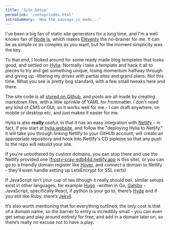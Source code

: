 ```yaml
---
title: 'Site Setup'
permalink: '/setup/index.html'
introSummary: 'How the sausage is made...'
---
```

I've been a big fan of static site generators for a long time, and I'm a well known fan of [Node js](https://nodejs.org/en/), which makes [Eleventy](https://www.11ty.dev) the no-brainer for me. It can be as simple or as complex as you want, but for the moment simplicity was the key.

To that end, I looked around for some ready made blog templates that looks good, and settled on [Hylia](https://hylia.website). Normally I take a template and hack it all to pieces to try and get something unique, losing momentum halfway through and giving up -littering my drives with partial sites and grand plans. Not this time. What you see is pretty bog standard, with a few small tweaks here and there.

The site code is all [stored on Github](https://github.com/tinyexplosions/tinyexplosions.com/), and posts are all made by creating markdown files, with a little sprinkle of YAML for frontmatter. I don't need any kind of CMS or GUI, so it works well for me - I can draft anywhere, on mobile or desktop etc, and just makes it easier for me.

Hylia is also **really** useful, in that it has an easy integration with [Netlify](https://www.netlify.com) - in fact, if you start at [hylia.website](https://hylia.website), and follow the "deploying Hylia to Netlify." it will take you through linking Netlify to your GitHUb account, will create an appropriate repository and hook into Netlify's CD pipleine so that any push to the repo will rebuild your site.

If you're unbothered by custom domains, you can stop there and use the Netlify provided one ([frosty-cray-edb44d.netlify.app](https://frosty-cray-edb44d.netlify.app) is this site), or you can go to a friendly domain register like [Hover](https://www.hover.com/), and connect a domain to Netlify - they'll even handle setting up LetsEncrypt for SSL certs!

If JavaScript isn’t your cup of tea (though it really should be), similar setups exist in other languages, for example [Hugo](https://templates.netlify.com/tags/hugo/) -written in Go, [Gatsby](https://templates.netlify.com/tags/gatsby) -JavaScript, specifically React, if python is your go to, there’s [Hyde](https://templates.netlify.com/tags/hyde) and if you still like Ruby, there’s [Jekyll](https://templates.netlify.com/tags/jekyll). 

It’s also worth mentioning that for everything outlined, the only cost is that of a domain name, so the barrier to entry is incredibly small - you can even get setup and play around entirely for free, and add in a domain later on, so there’s really no excuse not to have a play.